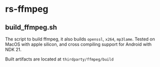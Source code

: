 rs-ffmpeg
=========

build_ffmpeg.sh
---

The script to build ffmpeg, it also builds `openssl`, `x264`, `mp3lame`.
Tested on MacOS with apple silicon, and cross compiling support for Android with NDK 21.

Built artifacts are located at `thirdparty/ffmpeg/build`
